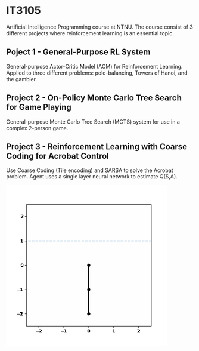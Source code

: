 # IT3105

Artificial Intelligence Programming course at NTNU. The course consist of 3 different projects where reinforcement learning is an essential topic.

## Poject 1 - General-Purpose RL System

General-purpose Actor-Critic Model (ACM) for Reinforcement Learning. Applied to three different problems: pole-balancing, Towers of Hanoi, and the gambler.

## Project 2 - On-Policy Monte Carlo Tree Search for Game Playing

General-purpose Monte Carlo Tree Search (MCTS) system for use in a complex 2-person game.

## Project 3 - Reinforcement Learning with Coarse Coding for Acrobat Control

Use Coarse Coding (Tile encoding) and SARSA to solve the Acrobat problem. Agent uses a single layer neural network to estimate Q(S,A).

![Success](project3\videos\96.gif)
